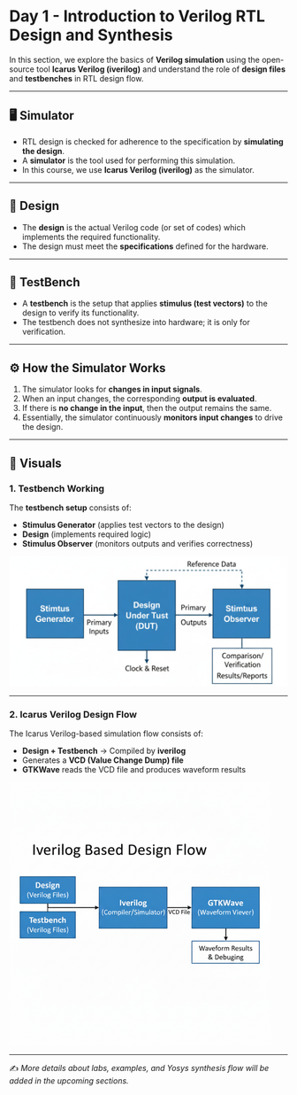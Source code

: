 # Day 1 - Introduction to Verilog RTL Design and Synthesis

In this section, we explore the basics of **Verilog simulation** using the open-source tool **Icarus Verilog (iverilog)** and understand the role of **design files** and **testbenches** in RTL design flow.

---

## 🖥️ Simulator
- RTL design is checked for adherence to the specification by **simulating the design**.  
- A **simulator** is the tool used for performing this simulation.  
- In this course, we use **Icarus Verilog (iverilog)** as the simulator.

---

## 📑 Design
- The **design** is the actual Verilog code (or set of codes) which implements the required functionality.  
- The design must meet the **specifications** defined for the hardware.

---

## 🧪 TestBench
- A **testbench** is the setup that applies **stimulus (test vectors)** to the design to verify its functionality.  
- The testbench does not synthesize into hardware; it is only for verification.  

---

## ⚙️ How the Simulator Works
1. The simulator looks for **changes in input signals**.  
2. When an input changes, the corresponding **output is evaluated**.  
3. If there is **no change in the input**, then the output remains the same.  
4. Essentially, the simulator continuously **monitors input changes** to drive the design.  

---

## 📸 Visuals

### 1. Testbench Working
The **testbench setup** consists of:  
- **Stimulus Generator** (applies test vectors to the design)  
- **Design** (implements required logic)  
- **Stimulus Observer** (monitors outputs and verifies correctness)  

![Testbench Working](./images/testbenchworking.png)

---

### 2. Icarus Verilog Design Flow
The Icarus Verilog-based simulation flow consists of:  
- **Design + Testbench** → Compiled by **iverilog**  
- Generates a **VCD (Value Change Dump) file**  
- **GTKWave** reads the VCD file and produces waveform results  

![Icarus Verilog Flow](./images/iverilog-flow.png)

---

✍️ *More details about labs, examples, and Yosys synthesis flow will be added in the upcoming sections.*
